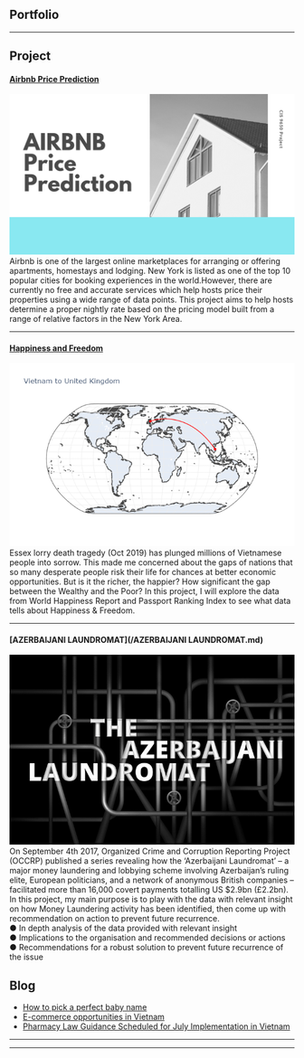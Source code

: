 ## Portfolio

---

## Project 

#### [Airbnb Price Prediction](/sample.md)
<img src="images/Airbnb Slide.png"/>
Airbnb is one of the largest online marketplaces for arranging or offering apartments, homestays and lodging. New York is listed as one of the top 10 popular cities for booking experiences in the world.However, there are currently no free and accurate services which help hosts price their properties using a wide range of data points. This project aims to help hosts determine a proper nightly rate based on the pricing model built from a range of relative factors in the New York Area.

---
#### [Happiness and Freedom](/happiness.md)
<img src="images/newplot.png"/>
Essex lorry death tragedy (Oct 2019) has plunged millions of Vietnamese people into sorrow. This made me concerned about the gaps of nations that so many desperate people risk their life for chances at better economic opportunities. But is it the richer, the happier? How significant the gap between the Wealthy and the Poor? In this project, I will explore the data from World Happiness Report and Passport Ranking Index to see what data tells about Happiness & Freedom.

---
#### [AZERBAIJANI LAUNDROMAT](/AZERBAIJANI LAUNDROMAT.md)
<img src="images/im.jpg"/>
On September 4th 2017, Organized Crime and Corruption Reporting Project (OCCRP) published a series revealing how the ‘Azerbaijani Laundromat’ – a major money laundering and lobbying scheme involving Azerbaijan’s ruling elite, European politicians, and a network of anonymous British companies – facilitated more than 16,000 covert payments totalling US $2.9bn (£2.2bn). 
In this project, my main purpose is to play with the data with relevant insight on how Money Laundering activity has been identified, then come up with recommendation on action to prevent future recurrence.<br>
● In depth analysis of the data provided with relevant insight<br>
● Implications to the organisation and recommended decisions or actions<br>
● Recommendations for a robust solution to prevent future recurrence of the issue<br>

## Blog

- [How to pick a perfect baby name](/babyname.md)
- [E-commerce opportunities in Vietnam](https://www.vietnam-briefing.com/news/e-commerce-logistics-emerging-opportunities-vietnam.html/)
- [Pharmacy Law Guidance Scheduled for July Implementation in Vietnam](https://www.vietnam-briefing.com/news/pharmacy-law-guidance-scheduled-july-implementation-vietnam.html/)
---


---
